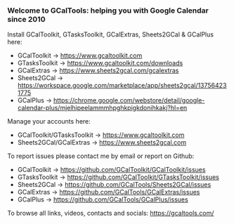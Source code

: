 ### Welcome to GCalTools: helping you with Google Calendar since 2010

<!--
-->
Install GCalToolkit, GTasksToolkit, GCalExtras, Sheets2GCal & GCalPlus here:

- GCalToolkit -> https://www.gcaltoolkit.com
- GTasksToolkit -> https://www.gcaltoolkit.com/downloads
- GCalExtras -> https://www.sheets2gcal.com/gcalextras
- Sheets2GCal -> https://workspace.google.com/marketplace/app/sheets2gcal/137564231775
- GCalPlus -> https://chrome.google.com/webstore/detail/google-calendar-plus/mjelhipeelammmhpghkpigkdonihkakj?hl=en

Manage your accounts here:

- GCalToolkit/GTasksToolkit -> https://www.gcaltoolkit.com
- Sheets2GCal/GCalExtras -> https://www.sheets2gcal.com

To report issues please contact me by email or report on Github:

- GCalToolkit -> https://github.com/GCalToolkit/GCalToolkit/issues
- GTasksToolkit -> https://github.com/GCalToolkit/GTasksToolkit/issues
- Sheets2GCal -> https://github.com/GCalTools/Sheets2GCal/issues
- GCalExtras -> https://github.com/GCalTools/GCalExtras/issues
- GCalPlus -> https://github.com/GCalTools/GCalPlus/issues

To browse all links, videos, contacts and socials: https://gcaltools.com/
